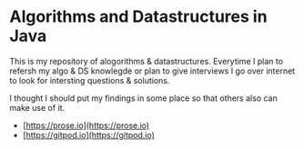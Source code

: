 # Algorithms and Datastructures in Java
This is my repository of alogorithms & datastructures. Everytime I plan to refersh my algo & DS knowlegde or plan to give interviews I go over internet to look for intersting questions & solutions.

I thought I should put my findings in some place so that others also can make use of it.

- [https://prose.io](https://prose.io)
- [https://gitpod.io](https://gitpod.io)
